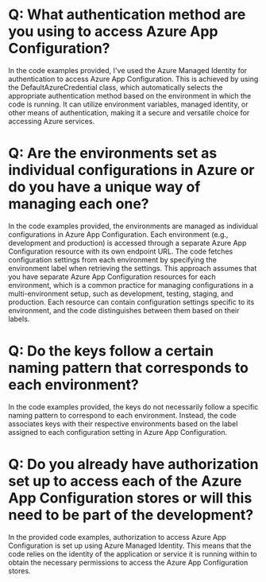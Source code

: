 # Q: What authentication method are you using to access Azure App Configuration?
In the code examples provided, I've used the Azure Managed Identity for authentication to access Azure App Configuration. This is achieved by using the DefaultAzureCredential class, 
which automatically selects the appropriate authentication method based on the environment 
in which the code is running. It can utilize environment variables, managed identity, or other means of authentication, making it a secure and versatile choice for accessing Azure services.

# Q: Are the environments set as individual configurations in Azure or do you have a unique way of managing each one?
In the code examples provided, the environments are managed as individual configurations in Azure App Configuration. Each environment (e.g., development and production) is accessed through a separate Azure App
Configuration resource with its own endpoint URL. The code fetches configuration settings from each environment by specifying the environment label when retrieving the settings.
This approach assumes that you have separate Azure App Configuration resources for each environment, which is a common practice for managing configurations in a multi-environment setup,
such as development, testing, staging, and production. Each resource can contain configuration settings specific to its environment, and the code distinguishes between them based on their labels.

# Q: Do the keys follow a certain naming pattern that corresponds to each environment?
In the code examples provided, the keys do not necessarily follow a specific naming pattern to correspond to each environment. Instead, 
the code associates keys with their respective environments based on the label assigned to each configuration setting in Azure App Configuration.

# Q: Do you already have authorization set up to access each of the Azure App Configuration stores or will this need to be part of the development?
In the provided code examples, authorization to access Azure App Configuration is set up using Azure Managed Identity. This means that the code relies on the identity of the application
or service it is running within to obtain the necessary
permissions to access the Azure App Configuration stores.
